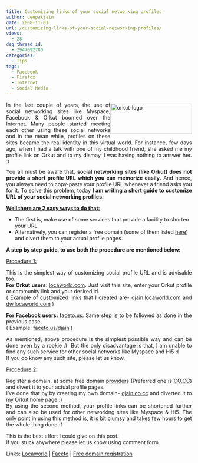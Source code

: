 ```yaml
---
title: Customizing links of your social networking profiles
author: deepakjain
date: 2008-11-01
url: /customizing-links-of-your-social-networking-profiles/
views:
  - 28
dsq_thread_id:
  - 2947092780
categories:
  - Tips
tags:
  - Facebook
  - Firefox
  - Internet
  - Social Media
---
```

<p align="justify">
  <a href="http://cdn.devilsworkshop.org/files/2008/11/orkut-logo.jpg"><img class="wp-image-52829" style="border: 0px none;margin: 5px 0px 0px" src="http://cdn.devilsworkshop.org/files/2008/11/orkut-logo-thumb.jpg" border="0" alt="orkut-logo" width="221" height="82" align="right" /></a> In the last couple of years, the use of social networking sites like Myspace, Facebook & Orkut boomed over the Internet. Many people started meeting each other using these social networks and in the mean while, profiles on these sites became the real identity in this virtual world. For instance, few days ago, when I had a talk with one of my childhood friend, she asked me my profile link on Orkut and to my dismay, I was having nothing to answer her. <img src="http://devilsworkshop.org/wp-includes/images/smilies/frownie.png" alt=":(" class="wp-smiley" style="height: 1em; max-height: 1em;" />
</p>

<p align="justify">
  You all must be aware that, <strong>social networking sites (like Orkut) does not provide a short profile URL which you can memorize easily.</strong> And hence, you always need to copy-paste your profile URL whenever a friend asks you for it. To solve this problem, today <strong>I am writing a short guide to customize URL of your social networking profiles.</strong>
</p>

<p align="justify">
  <span style="text-decoration: underline"><strong>Well there are 2 easy ways to do that</strong>:</span>
</p>

  * <div>
      The first is, make use of some services that provide a facility to shorten your URL
    </div>

  * <div>
      Alternatively, you can register a free domain (some of them listed <a href="http://devilsworkshop.org/free-domains-registration-services/">here</a>) and divert them to your actual profile pages.
    </div>

<p align="justify">
  <strong>A step by step guide, to use both the procedure are mentioned below:</strong>
</p>

<p align="justify">
  <span style="text-decoration: underline">Procedure 1:</span>
</p>

<p align="justify">
  This is the simplest way of customizing social profile URL and is advisable too..<br /> <strong>For Orkut users</strong>: <a href="http://locaworld.com" onclick="_gaq.push(['_trackEvent', 'outbound-article', 'http://locaworld.com', 'locaworld.com']);" >locaworld.com</a>. Just visit this site, enter your Orkut profile or community link and your desired id.<br /> ( Example of customized links that I created are- <a href="http://djain.locaworld.com" onclick="_gaq.push(['_trackEvent', 'outbound-article', 'http://djain.locaworld.com', 'djain.locaworld.com']);" >djain.locaworld.com</a> and <a href="http://dw.locaworld.com" onclick="_gaq.push(['_trackEvent', 'outbound-article', 'http://dw.locaworld.com', 'dw.locaworld.com']);" >dw.locaworld.com</a> )
</p>

<p align="justify">
  <strong>For Facebook users: </strong><a href="http://faceto.us" onclick="_gaq.push(['_trackEvent', 'outbound-article', 'http://faceto.us', 'faceto.us']);" >faceto.us</a>. Same step is to be followed as done in the previous case.<br /> ( Example: <a href="http://faceto.us/djain" onclick="_gaq.push(['_trackEvent', 'outbound-article', 'http://faceto.us/djain', 'faceto.us/djain']);" >faceto.us/djain</a> )
</p>

<p align="justify">
  As mentioned, above procedure is the simplest possible way and can be done even by a rookie <img src="http://devilsworkshop.org/wp-includes/images/smilies/simple-smile.png" alt=":)" class="wp-smiley" style="height: 1em; max-height: 1em;" /> But the only disadvantage is that, I am unable to find any such service for other social networks like Myspace and Hi5 <img src="http://devilsworkshop.org/wp-includes/images/smilies/frownie.png" alt=":(" class="wp-smiley" style="height: 1em; max-height: 1em;" /><br /> If you do know any such site, please let us know.
</p>

<p align="justify">
  <span style="text-decoration: underline">Procedure 2:</span>
</p>

<p align="justify">
  Register a domain, at some free domain <a href="http://devilsworkshop.org/free-domains-registration-services/">providers</a> (Preferred one is <a href="http://co.cc" onclick="_gaq.push(['_trackEvent', 'outbound-article', 'http://co.cc', 'CO.CC']);" >CO.CC</a>) and divert it to your actual profile pages.<br /> I&#8217;ve done that by by creating my own domain- <a href="http://djain.co.cc" onclick="_gaq.push(['_trackEvent', 'outbound-article', 'http://djain.co.cc', 'djain.co.cc']);" >djain.co.cc</a> and diverted it to my Orkut home page <img src="http://devilsworkshop.org/wp-includes/images/smilies/simple-smile.png" alt=":)" class="wp-smiley" style="height: 1em; max-height: 1em;" /><br /> By using the second method, your profile links can be shortened further and can also be used for other networking sites like Myspace & Hi5. The only point in using this method is, it is bit clumsy and takes few hours to get the whole thing done <img src="http://devilsworkshop.org/wp-includes/images/smilies/frownie.png" alt=":(" class="wp-smiley" style="height: 1em; max-height: 1em;" />
</p>

<p align="justify">
  This is the best effort I could give on this post.<br /> If you stuck anywhere please let us know using comment form.
</p>

<p align="justify">
  Links: <a href="http://locaworld.com" onclick="_gaq.push(['_trackEvent', 'outbound-article', 'http://locaworld.com', 'Locaworld']);" >Locaworld</a> | <a href="http://faceto.us" onclick="_gaq.push(['_trackEvent', 'outbound-article', 'http://faceto.us', 'Faceto']);" >Faceto</a> | <a href="http://devilsworkshop.org/free-domains-registration-services/">Free domain registration</a>
</p>

<p align="justify">
  <p align="justify">
